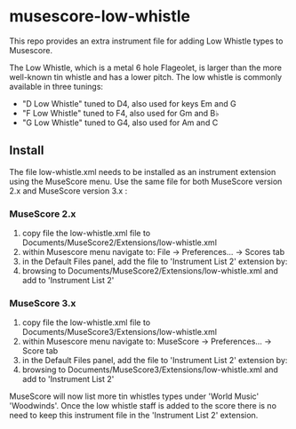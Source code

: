 # musescore-low-whistle
This repo provides an extra instrument file for adding Low Whistle types to Musescore.

The Low Whistle, which is a metal 6 hole Flageolet, is larger than the more well-known tin
whistle and has a lower pitch. The low whistle is commonly available in three tunings:
* "D Low Whistle" tuned to D4, also used for keys Em and G
* "F Low Whistle" tuned to F4, also used for Gm and B♭
* "G Low Whistle" tuned to G4, also used for Am and C

## Install
The file low-whistle.xml needs to be installed as an instrument extension using the MuseScore
menu. Use the same file for both MuseScore version 2.x and MuseScore version 3.x :

### MuseScore 2.x
1. copy file the low-whistle.xml file to Documents/MuseScore2/Extensions/low-whistle.xml
2. within Musescore menu navigate to: File -> Preferences... -> Scores tab
3. in the Default Files panel, add the file to 'Instrument List 2' extension by:
4. browsing to Documents/MuseScore2/Extensions/low-whistle.xml and add to 'Instrument List 2'

### MuseScore 3.x
1. copy file the low-whistle.xml file to Documents/MuseScore3/Extensions/low-whistle.xml
2. within Musescore menu navigate to: MuseScore -> Preferences... -> Score tab
3. in the Default Files panel, add the file to 'Instrument List 2' extension by:
4. browsing to Documents/MuseScore3/Extensions/low-whistle.xml and add to 'Instrument List 2'

MuseScore will now list more tin whistles types under 'World Music' 'Woodwinds'. Once the
low whistle staff is added to the score there is no need to keep this instrument
file in the 'Instrument List 2' extension.
